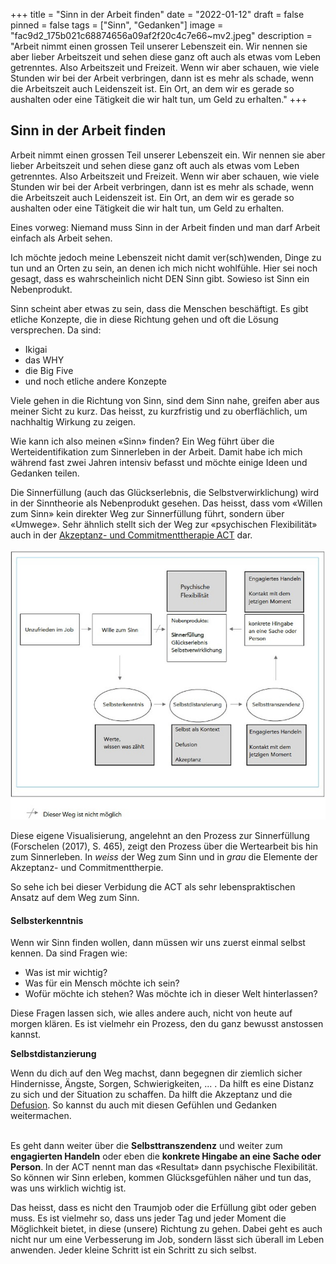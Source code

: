 +++
title = "Sinn in der Arbeit finden"
date = "2022-01-12"
draft = false
pinned = false
tags = ["Sinn", "Gedanken"]
image = "fac9d2_175b021c68874656a09af2f20c4c7e66~mv2.jpeg"
description = "Arbeit nimmt einen grossen Teil unserer Lebenszeit ein. Wir nennen sie aber lieber Arbeitszeit und sehen diese ganz oft auch als etwas vom Leben getrenntes. Also Arbeitszeit und Freizeit. Wenn wir aber schauen, wie viele Stunden wir bei der Arbeit verbringen, dann ist es mehr als schade, wenn die Arbeitszeit auch Leidenszeit ist. Ein Ort, an dem wir es gerade so aushalten oder eine Tätigkeit die wir halt tun, um Geld zu erhalten."
+++
## Sinn in der Arbeit finden

Arbeit nimmt einen grossen Teil unserer Lebenszeit ein. Wir nennen sie aber lieber Arbeitszeit und sehen diese ganz oft auch als etwas vom Leben getrenntes. Also Arbeitszeit und Freizeit. Wenn wir aber schauen, wie viele Stunden wir bei der Arbeit verbringen, dann ist es mehr als schade, wenn die Arbeitszeit auch Leidenszeit ist. Ein Ort, an dem wir es gerade so aushalten oder eine Tätigkeit die wir halt tun, um Geld zu erhalten.

Eines vorweg: Niemand muss Sinn in der Arbeit finden und man darf Arbeit einfach als Arbeit sehen.

Ich möchte jedoch meine Lebenszeit nicht damit ver(sch)wenden, Dinge zu tun und an Orten zu sein, an denen ich mich nicht wohlfühle. Hier sei noch gesagt, dass es wahrscheinlich nicht DEN Sinn gibt. Sowieso ist Sinn ein Nebenprodukt.

Sinn scheint aber etwas zu sein, dass die Menschen beschäftigt. Es gibt etliche Konzepte, die in diese Richtung gehen und oft die Lösung versprechen. Da sind:

* Ikigai
* das WHY
* die Big Five
* und noch etliche andere Konzepte

Viele gehen in die Richtung von Sinn, sind dem Sinn nahe, greifen aber aus meiner Sicht zu kurz. Das heisst, zu kurzfristig und zu oberflächlich, um nachhaltig Wirkung zu zeigen.

Wie kann ich also meinen «Sinn» finden? Ein Weg führt über die Werteidentifikation zum Sinnerleben in der Arbeit. Damit habe ich mich während fast zwei Jahren intensiv befasst und möchte einige Ideen und Gedanken teilen.

Die Sinnerfüllung (auch das Glückserlebnis, die Selbstverwirklichung) wird in der Sinntheorie als Nebenprodukt gesehen. Das heisst, dass vom «Willen zum Sinn» kein direkter Weg zur Sinnerfüllung führt, sondern über «Umwege». Sehr ähnlich stellt sich der Weg zur «psychischen Flexibilität» auch in der [Akzeptanz- und Commitmenttherapie ACT](https://dgkv.info/act-co/akzeptanz-und-commitment-therapie-act/) dar.

![](fac9d2_175b021c68874656a09af2f20c4c7e66~mv2.jpeg)

Diese eigene Visualisierung, angelehnt an den Prozess zur Sinnerfüllung (Forschelen (2017), S. 465), zeigt den Prozess über die Wertearbeit bis hin zum Sinnerleben. In *weiss* der Weg zum Sinn und in *grau* die Elemente der Akzeptanz- und Commitmenttherpie.

So sehe ich bei dieser Verbidung die ACT als sehr lebenspraktischen Ansatz auf dem Weg zum Sinn.



#### Selbsterkenntnis

Wenn wir Sinn finden wollen, dann müssen wir uns zuerst einmal selbst kennen. Da sind Fragen wie:

* Was ist mir wichtig?
* Was für ein Mensch möchte ich sein?
* Wofür möchte ich stehen? Was möchte ich in dieser Welt hinterlassen?

Diese Fragen lassen sich, wie alles andere auch, nicht von heute auf morgen klären. Es ist vielmehr ein Prozess, den du ganz bewusst anstossen kannst.

**Selbstdistanzierung**

Wenn du dich auf den Weg machst, dann begegnen dir ziemlich sicher Hindernisse, Ängste, Sorgen, Schwierigkeiten, ... . Da hilft es eine Distanz zu sich und der Situation zu schaffen. Da hilft die Akzeptanz und die [Defusion](https://www.mbsr-coaching-tuebingen.de/wp-content/uploads/2017/11/Abstand-zu-Gedanken-die-kognitive-Defusion-31.5.2016.pdf). So kannst du auch mit diesen Gefühlen und Gedanken weitermachen.

\
Es geht dann weiter über die **Selbsttranszendenz** und weiter zum **engagierten Handeln** oder eben die **konkrete Hingabe an eine Sache oder Person**. In der ACT nennt man das «Resultat» dann psychische Flexibilität. So können wir Sinn erleben, kommen Glücksgefühlen näher und tun das, was uns wirklich wichtig ist.

Das heisst, dass es nicht den Traumjob oder die Erfüllung gibt oder geben muss. Es ist vielmehr so, dass uns jeder Tag und jeder Moment die Möglichkeit bietet, in diese (unsere) Richtung zu gehen. Dabei geht es auch nicht nur um eine Verbesserung im Job, sondern lässt sich überall im Leben anwenden. Jeder kleine Schritt ist ein Schritt zu sich selbst.